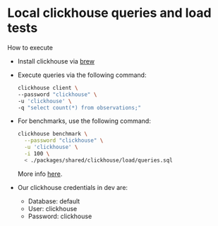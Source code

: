 # Local clickhouse queries and load tests

How to execute

- Install clickhouse via [brew](https://clickhouse.com/docs/en/install#macos-only-install-with-homebrew)
- Execute queries via the following command:
  ```sh
  clickhouse client \
  --password "clickhouse" \
  -u 'clickhouse' \
  -q "select count(*) from observations;"
  ```
- For benchmarks, use the following command:

  ```sh
  clickhouse benchmark \
    --password "clickhouse" \
    -u 'clickhouse' \
    -i 100 \
    < ./packages/shared/clickhouse/load/queries.sql
  ```

  More info [here](https://clickhouse.com/docs/en/operations/utilities/clickhouse-benchmark).

- Our clickhouse credentials in dev are:
  - Database: default
  - User: clickhouse
  - Password: clickhouse

